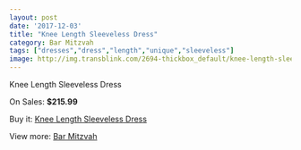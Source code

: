 ```yaml
---
layout: post
date: '2017-12-03'
title: "Knee Length Sleeveless Dress"
category: Bar Mitzvah
tags: ["dresses","dress","length","unique","sleeveless"]
image: http://img.transblink.com/2694-thickbox_default/knee-length-sleeveless-dress.jpg
---
```

Knee Length Sleeveless Dress

On Sales: **$215.99**
<a href="https://www.transblink.com/en/bar-mitzvah/864-knee-length-sleeveless-dress.html"><amp-img layout="responsive" width="600" height="600" src="//img.transblink.com/2694-thickbox_default/knee-length-sleeveless-dress.jpg" alt="Knee Length Sleeveless Dress 0" /></a>
<a href="https://www.transblink.com/en/bar-mitzvah/864-knee-length-sleeveless-dress.html"><amp-img layout="responsive" width="600" height="600" src="//img.transblink.com/2696-thickbox_default/knee-length-sleeveless-dress.jpg" alt="Knee Length Sleeveless Dress 1" /></a>
<a href="https://www.transblink.com/en/bar-mitzvah/864-knee-length-sleeveless-dress.html"><amp-img layout="responsive" width="600" height="600" src="//img.transblink.com/2695-thickbox_default/knee-length-sleeveless-dress.jpg" alt="Knee Length Sleeveless Dress 2" /></a>

Buy it: [Knee Length Sleeveless Dress](https://www.transblink.com/en/bar-mitzvah/864-knee-length-sleeveless-dress.html "Knee Length Sleeveless Dress")

View more: [Bar Mitzvah](https://www.transblink.com/en/2-bar-mitzvah "Bar Mitzvah")